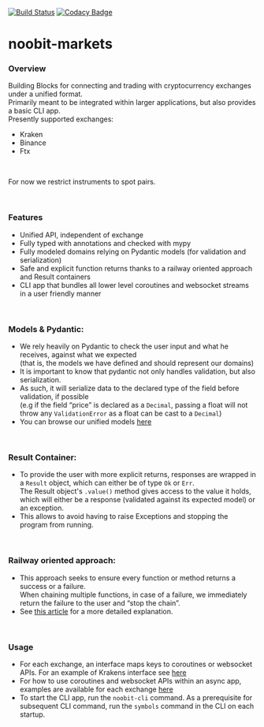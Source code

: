 [![Build Status](https://travis-ci.com/maxima-us/noobit-markets.svg?branch=master)](https://travis-ci.com/maxima-us/noobit-markets)
[![Codacy Badge](https://app.codacy.com/project/badge/Grade/e458a34c61974b11be17c4babf08c444)](https://www.codacy.com/gh/maxima-us/noobit-markets/dashboard?utm_source=github.com&amp;utm_medium=referral&amp;utm_content=maxima-us/noobit-markets&amp;utm_campaign=Badge_Grade)

# noobit-markets

### Overview

Building Blocks for connecting and trading with cryptocurrency exchanges under a unified format.\
Primarily meant to be  integrated within larger applications, but also provides a basic CLI app.
<br/>
Presently supported exchanges:
- Kraken
- Binance
- Ftx
<br/>

For now we restrict instruments to spot pairs.

<br/>

### Features 

-	Unified API, independent of exchange
-	Fully typed with annotations and checked with mypy
-	Fully modeled domains relying on Pydantic models (for validation and serialization)
-	Safe and explicit function returns thanks to a railway oriented approach and Result containers
-	CLI app that bundles all lower level coroutines and websocket streams in a user friendly manner

<br/>

### Models & Pydantic:

-	We rely heavily on Pydantic to check the user input and what he receives, against what we expected\
(that is, the models we have defined and should represent our domains)
-	It is important to know that pydantic not only handles validation, but also serialization.
-	As such, it will serialize data to the declared type of the field before validation, if possible\
(e.g if the field “price” is declared as a `Decimal`, passing a float will not throw any `ValidationError` as a float can be cast to a `Decimal`)
-	You can browse our unified models [here](https://github.com/maxima-us/noobit-markets/tree/master/src/noobit_markets/base/models/rest)

<br/>

### Result Container:

-	To provide the user with more explicit returns, responses are wrapped in a `Result` object, which can either be of type `Ok` or `Err`.\
The Result object's `.value()` method gives access to the value it holds, which will either be a response (validated against its expected model) or an exception.
-	This allows to avoid having to raise Exceptions and stopping the program from running. 

<br/>

### Railway oriented approach:

-	This approach seeks to ensure every function or method returns a success or a failure.\
When chaining multiple functions, in case of a failure, we immediately return the failure to the user and “stop the chain”.
-	See [this article](https://fsharpforfunandprofit.com/posts/recipe-part2/#railway-oriented-programming) for a more detailed explanation.

<br/>

### Usage

-	For each exchange, an interface maps keys to coroutines or websocket APIs. For an example of Krakens interface see [here](https://github.com/maxima-us/noobit-markets/blob/master/src/noobit_markets/exchanges/kraken/interface.py)
-	For how to use coroutines and websocket APIs within an async app, examples are available for each exchange [here](https://github.com/maxima-us/noobit-markets/tree/master/src/noobit_markets/examples)
-	To start the CLI app, run the `noobit-cli` command. As a prerequisite for subsequent CLI command, run the `symbols` command in the CLI on each startup.
